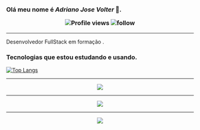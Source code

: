 ### Olá meu nome é __*Adriano Jose Volter*__ 👋.<p align="center"> <img src="https://komarev.com/ghpvc/?username=adrianovolter&color=red" alt="Profile views" /> ![follow](https://img.shields.io/github/followers/adrianovolter.svg?style=social&label=Follow&maxAge=2592000) </p> 
****
Desenvolvedor FullStack em formação .

### Tecnologias que estou estudando e usando.
[![Top Langs](https://github-readme-stats.vercel.app/api/top-langs/?username=AdrianoVolter&theme=blue-green)](https://github.com/AdrianoVolter/github-readme-stats) 
****
<p align="center">
  <a href="https://skillicons.dev">
    <img src="https://skillicons.dev/icons?i=js,html,css,react,nodejs,python,bash,md,express,postgresql" />
  </a>
</p>

****
<p align="center">
  <a href="https://skillicons.dev">
    <img src="https://skillicons.dev/icons?i=git,linux,bootstrap,vscode,vercel,docker,github" />
  </a>
</p>

****
<p align="center">
  <a href="https://skillicons.dev">
    <img src="https://skillicons.dev/icons?i=vite,netlify,discord,codepen,githubactions" />
  </a>
</p>
